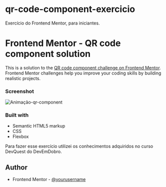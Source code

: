 # qr-code-component-exercicio
Exercício do Frontend Mentor, para iniciantes.

# Frontend Mentor - QR code component solution

This is a solution to the [QR code component challenge on Frontend Mentor](https://www.frontendmentor.io/challenges/qr-code-component-iux_sIO_H). 
Frontend Mentor challenges help you improve your coding skills by building realistic projects. 



### Screenshot

![Animação-qr-component](https://github.com/LucasLanzaP/qr-code-component-exercicio/assets/135051423/8bc1f83b-fdf4-4bf5-8f43-718d0afc1524)


### Built with

- Semantic HTML5 markup
- CSS 
- Flexbox

Para fazer esse exercício utilizei os conhecimentos adquiridos no curso DevQuest do DevEmDobro.

## Author

- Frontend Mentor - [@yourusername](https://www.frontendmentor.io/profile/yourusername)
